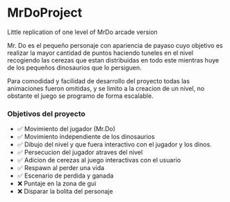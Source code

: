 # MrDoProject
Little replication of one level of MrDo arcade version

Mr. Do es el pequeño personaje con apariencia de payaso cuyo objetivo es realizar la mayor cantidad de puntos haciendo tuneles
en el nivel recogiendo las cerezas que estan distribuidas en todo este mientras huye de los pequeños dinosaurios que lo persiguen.

Para comodidad y facilidad de desarrollo del proyecto todas las animaciones fueron omitidas, y se limito a la creacion de un nivel, 
no obstante el juego se programo de forma escalable.

### Objetivos del proyecto
- :white_check_mark: Movimiento del jugador (Mr.Do)
- :white_check_mark: Movimiento independiente de los dinosaurios
- :white_check_mark: Dibujo del nivel y que fuera interactivo con el jugador y los dinos.
- :white_check_mark: Persecucion del jugador atraves del nivel
- :white_check_mark: Adicion de cerezas al juego interactivas con el usuario
- :white_check_mark: Respawn al perder una vida
- :white_check_mark: Escenario de perdida y ganada
- :x: Puntaje en la zona de gui
- :x: Disparar la bolita del personaje
